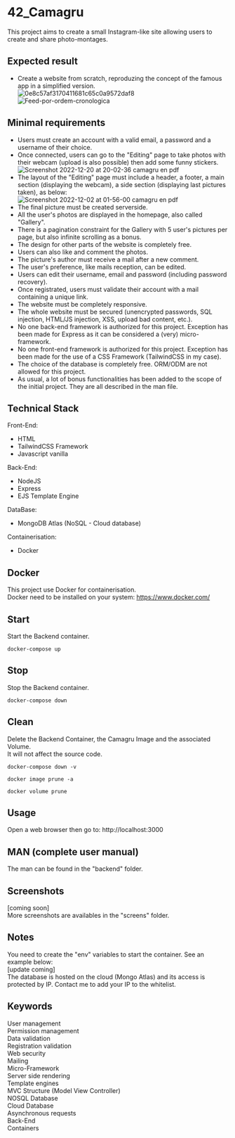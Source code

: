 # 42_Camagru
This project aims to create a small Instagram-like site allowing users to create and share photo-montages.

## Expected result
- Create a website from scratch, reproduzing the concept of the famous app in a simplified version.  
![0e8c57af3170411681c65c0a9572daf8](https://user-images.githubusercontent.com/52746061/205192190-aa374336-2588-4912-859c-42125d200416.jpg)  
![Feed-por-ordem-cronologica](https://user-images.githubusercontent.com/52746061/205190718-b47a1c93-b13a-4201-afb4-285faad6ee9d.jpg)  

## Minimal requirements
- Users must create an account with a valid email, a password and a username of their choice.  
- Once connected, users can go to the "Editing" page to take photos with their webcam (upload is also possible) then add some funny stickers.  
![Screenshot 2022-12-20 at 20-02-36 camagru en pdf](https://user-images.githubusercontent.com/52746061/208756181-9461aa6d-a4c2-4ae9-bc3e-898e34c9a3b3.png)  
- The layout of the "Editing" page must include a header, a footer, a main section (displaying the webcam), a side section (displaying last pictures taken), as below:  
![Screenshot 2022-12-02 at 01-56-00 camagru en pdf](https://user-images.githubusercontent.com/52746061/205191086-b01a7ef1-ee52-42d7-862f-b926de75c88f.png)  
- The final picture must be created serverside.  
- All the user's photos are displayed in the homepage, also called "Gallery".  
- There is a pagination constraint for the Gallery with 5 user's pictures per page, but also infinite scrolling as a bonus.  
- The design for other parts of the website is completely free.  
- Users can also like and comment the photos.  
- The picture's author must receive a mail after a new comment. 
- The user's preference, like mails reception, can be edited.
- Users can edit their username, email and password (including password recovery).
- Once registrated, users must validate their account with a mail containing a unique link.
- The website must be completely responsive.  
- The whole website must be secured (unencrypted passwords, SQL injection, HTML/JS injection, XSS, upload bad content, etc.).  
- No one back-end framework is authorized for this project. Exception has been made for Express as it can be considered a (very) micro-framework.  
- No one front-end framework is authorized for this project. Exception has been made for the use of a CSS Framework (TailwindCSS in my case).  
- The choice of the database is completely free. ORM/ODM are not allowed for this project.  
- As usual, a lot of bonus functionalities has been added to the scope of the initial project. They are all described in the man file.  

## Technical Stack

Front-End: 
- HTML
- TailwindCSS Framework
- Javascript vanilla

Back-End:
- NodeJS
- Express
- EJS Template Engine

DataBase:
- MongoDB Atlas (NoSQL - Cloud database)

Containerisation:
- Docker

## Docker
This project use Docker for containerisation.  
Docker need to be installed on your system: https://www.docker.com/  

## Start
Start the Backend container.
```
docker-compose up
```

## Stop
Stop the Backend container.
```
docker-compose down
```

## Clean
Delete the Backend Container, the Camagru Image and the associated Volume.  
It will not affect the source code.
```
docker-compose down -v
```
```
docker image prune -a
```
```
docker volume prune
```

## Usage
Open a web browser then go to: http://localhost:3000

## MAN (complete user manual)
The man can be found in the "backend" folder.  

## Screenshots
[coming soon]  
More screenshots are availables in the "screens" folder.

## Notes
You need to create the "env" variables to start the container.  See an example below:  
[update coming]  
The database is hosted on the cloud (Mongo Atlas) and its access is protected by IP. Contact me to add your IP to the whitelist.  

## Keywords
User management  
Permission management  
Data validation  
Registration validation  
Web security  
Mailing  
Micro-Framework  
Server side rendering  
Template engines  
MVC Structure (Model View Controller)  
NOSQL Database  
Cloud Database  
Asynchronous requests  
Back-End  
Containers  
